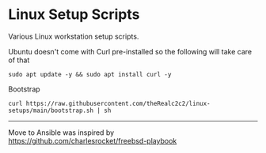 # Linux Setup Scripts
Various Linux workstation setup scripts.

Ubuntu doesn't come with Curl pre-installed so the following will take care of that
```
sudo apt update -y && sudo apt install curl -y
```
Bootstrap
```
curl https://raw.githubusercontent.com/theRealc2c2/linux-setups/main/bootstrap.sh | sh
```

***


Move to Ansible was inspired by  
https://github.com/charlesrocket/freebsd-playbook
